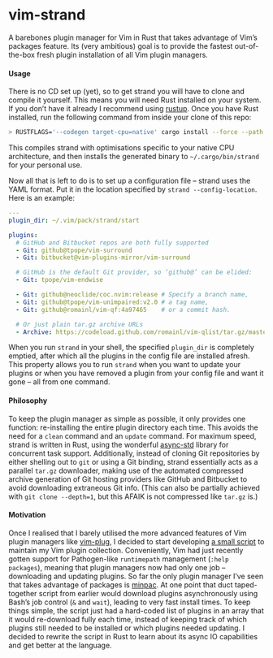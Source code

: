 # vim-strand

A barebones plugin manager for Vim in Rust that takes advantage of Vim’s packages feature. Its (very ambitious) goal is to provide the fastest out-of-the-box fresh plugin installation of all Vim plugin managers.

#### Usage

There is no CD set up (yet), so to get strand you will have to clone and compile it yourself. This means you will need Rust installed on your system. If you don’t have it already I recommend using [rustup](https://rustup.rs). Once you have Rust installed, run the following command from inside your clone of this repo:

```sh
> RUSTFLAGS='--codegen target-cpu=native' cargo install --force --path .
```

This compiles strand with optimisations specific to your native CPU architecture, and then installs the generated binary to `~/.cargo/bin/strand` for your personal use.

Now all that is left to do is to set up a configuration file – strand uses the YAML format. Put it in the location specified by `strand --config-location`. Here is an example:

```yaml
---
plugin_dir: ~/.vim/pack/strand/start

plugins:
  # GitHub and Bitbucket repos are both fully supported
  - Git: github@tpope/vim-surround
  - Git: bitbucket@vim-plugins-mirror/vim-surround

  # GitHub is the default Git provider, so ‘github@’ can be elided:
  - Git: tpope/vim-endwise

  - Git: github@neoclide/coc.nvim:release # Specify a branch name,
  - Git: github@tpope/vim-unimpaired:v2.0 # a tag name,
  - Git: github@romainl/vim-qf:4a97465    # or a commit hash.

  # Or just plain tar.gz archive URLs
  - Archive: https://codeload.github.com/romainl/vim-qlist/tar.gz/master
```

When you run `strand` in your shell, the specified `plugin_dir` is completely emptied, after which all the plugins in the config file are installed afresh. This property allows you to run `strand` when you want to update your plugins or when you have removed a plugin from your config file and want it gone – all from one command.

#### Philosophy

To keep the plugin manager as simple as possible, it only provides one function: re-installing the entire plugin directory each time. This avoids the need for a `clean` command and an `update` command. For maximum speed, strand is written in Rust, using the wonderful [async-std](https://github.com/async-rs/async-std) library for concurrent task support. Additionally, instead of cloning Git repositories by either shelling out to `git` or using a Git binding, strand essentially acts as a parallel `tar.gz` downloader, making use of the automated compressed archive generation of Git hosting providers like GitHub and Bitbucket to avoid downloading extraneous Git info. (This can also be partially achieved with `git clone --depth=1`, but this AFAIK is not compressed like `tar.gz` is.)

#### Motivation

Once I realised that I barely utilised the more advanced features of Vim plugin managers like [vim-plug](https://github.com/junegunn/vim-plug), I decided to start developing [a small script](https://gist.github.com/arzg/64fcf8601b97e084ec5681c97f292b1a) to maintain my Vim plugin collection. Conveniently, Vim had just recently gotten support for Pathogen-like `runtimepath` management (`:help packages`), meaning that plugin managers now had only one job – downloading and updating plugins. So far the only plugin manager I’ve seen that takes advantage of packages is [minpac](https://github.com/k-takata/minpac). At one point that duct taped-together script from earlier would download plugins asynchronously using Bash’s job control (`&` and `wait`), leading to very fast install times. To keep things simple, the script just had a hard-coded list of plugins in an array that it would re-download fully each time, instead of keeping track of which plugins still needed to be installed or which plugins needed updating. I decided to rewrite the script in Rust to learn about its async IO capabilities and get better at the language.
